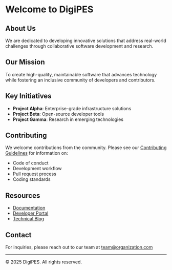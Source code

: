 # Welcome to DigiPES

## About Us
We are dedicated to developing innovative solutions that address real-world challenges through collaborative software development and research.

## Our Mission
To create high-quality, maintainable software that advances technology while fostering an inclusive community of developers and contributors.

## Key Initiatives
- **Project Alpha**: Enterprise-grade infrastructure solutions
- **Project Beta**: Open-source developer tools
- **Project Gamma**: Research in emerging technologies

## Contributing
We welcome contributions from the community. Please see our [Contributing Guidelines](CONTRIBUTING.md) for information on:
- Code of conduct
- Development workflow
- Pull request process
- Coding standards

## Resources
- [Documentation](https://organization.com/docs)
- [Developer Portal](https://organization.com/developers)
- [Technical Blog](https://organization.com/blog)

## Contact
For inquiries, please reach out to our team at [team@organization.com](mailto:team@organization.com)

---

© 2025 DigiPES. All rights reserved.
